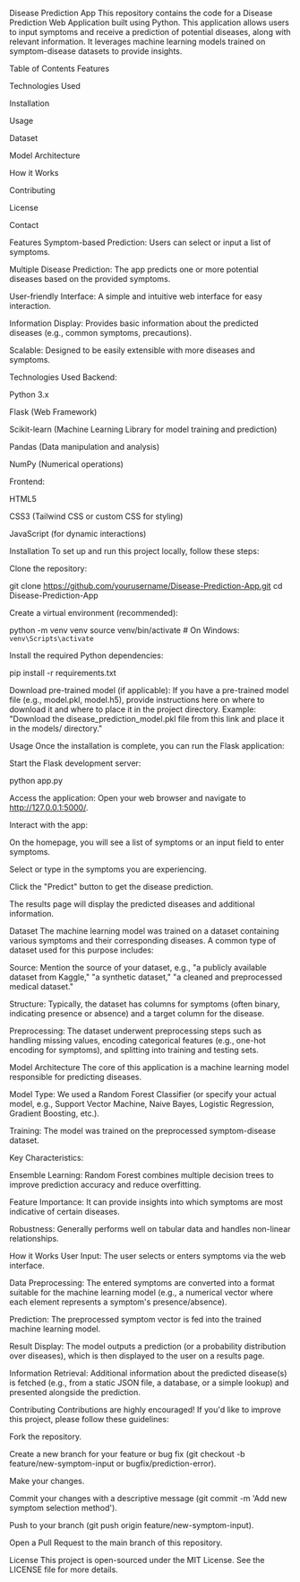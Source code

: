 Disease Prediction App
This repository contains the code for a Disease Prediction Web Application built using Python. This application allows users to input symptoms and receive a prediction of potential diseases, along with relevant information. It leverages machine learning models trained on symptom-disease datasets to provide insights.

Table of Contents
Features

Technologies Used

Installation

Usage

Dataset

Model Architecture

How it Works

Contributing

License

Contact

Features
Symptom-based Prediction: Users can select or input a list of symptoms.

Multiple Disease Prediction: The app predicts one or more potential diseases based on the provided symptoms.

User-friendly Interface: A simple and intuitive web interface for easy interaction.

Information Display: Provides basic information about the predicted diseases (e.g., common symptoms, precautions).

Scalable: Designed to be easily extensible with more diseases and symptoms.

Technologies Used
Backend:

Python 3.x

Flask (Web Framework)

Scikit-learn (Machine Learning Library for model training and prediction)

Pandas (Data manipulation and analysis)

NumPy (Numerical operations)

Frontend:

HTML5

CSS3 (Tailwind CSS or custom CSS for styling)

JavaScript (for dynamic interactions)

Installation
To set up and run this project locally, follow these steps:

Clone the repository:

git clone https://github.com/yourusername/Disease-Prediction-App.git
cd Disease-Prediction-App

Create a virtual environment (recommended):

python -m venv venv
source venv/bin/activate  # On Windows: `venv\Scripts\activate`

Install the required Python dependencies:

pip install -r requirements.txt

Download pre-trained model (if applicable):
If you have a pre-trained model file (e.g., model.pkl, model.h5), provide instructions here on where to download it and where to place it in the project directory.
Example: "Download the disease_prediction_model.pkl file from this link and place it in the models/ directory."

Usage
Once the installation is complete, you can run the Flask application:

Start the Flask development server:

python app.py

Access the application:
Open your web browser and navigate to http://127.0.0.1:5000/.

Interact with the app:

On the homepage, you will see a list of symptoms or an input field to enter symptoms.

Select or type in the symptoms you are experiencing.

Click the "Predict" button to get the disease prediction.

The results page will display the predicted diseases and additional information.

Dataset
The machine learning model was trained on a dataset containing various symptoms and their corresponding diseases. A common type of dataset used for this purpose includes:

Source: Mention the source of your dataset, e.g., "a publicly available dataset from Kaggle," "a synthetic dataset," "a cleaned and preprocessed medical dataset."

Structure: Typically, the dataset has columns for symptoms (often binary, indicating presence or absence) and a target column for the disease.

Preprocessing: The dataset underwent preprocessing steps such as handling missing values, encoding categorical features (e.g., one-hot encoding for symptoms), and splitting into training and testing sets.

Model Architecture
The core of this application is a machine learning model responsible for predicting diseases.

Model Type: We used a Random Forest Classifier (or specify your actual model, e.g., Support Vector Machine, Naive Bayes, Logistic Regression, Gradient Boosting, etc.).

Training: The model was trained on the preprocessed symptom-disease dataset.

Key Characteristics:

Ensemble Learning: Random Forest combines multiple decision trees to improve prediction accuracy and reduce overfitting.

Feature Importance: It can provide insights into which symptoms are most indicative of certain diseases.

Robustness: Generally performs well on tabular data and handles non-linear relationships.

How it Works
User Input: The user selects or enters symptoms via the web interface.

Data Preprocessing: The entered symptoms are converted into a format suitable for the machine learning model (e.g., a numerical vector where each element represents a symptom's presence/absence).

Prediction: The preprocessed symptom vector is fed into the trained machine learning model.

Result Display: The model outputs a prediction (or a probability distribution over diseases), which is then displayed to the user on a results page.

Information Retrieval: Additional information about the predicted disease(s) is fetched (e.g., from a static JSON file, a database, or a simple lookup) and presented alongside the prediction.

Contributing
Contributions are highly encouraged! If you'd like to improve this project, please follow these guidelines:

Fork the repository.

Create a new branch for your feature or bug fix (git checkout -b feature/new-symptom-input or bugfix/prediction-error).

Make your changes.

Commit your changes with a descriptive message (git commit -m 'Add new symptom selection method').

Push to your branch (git push origin feature/new-symptom-input).

Open a Pull Request to the main branch of this repository.

License
This project is open-sourced under the MIT License. See the LICENSE file for more details.

